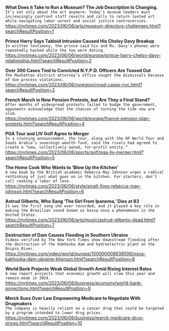 **What Does it Take to Run a Museum? The Job Description Is Changing.**\
`It’s not only about the art anymore: Today’s museum leaders must increasingly confront staff revolts and calls to return looted art while navigating labor unrest and social justice controversies.`\
https://nytimes.com/2023/06/06/arts/museum-directors-challenges.html?searchResultPosition=1

**Prince Harry Says Tabloid Intrusion Caused His Chelsy Davy Breakup**\
`In written testimony, the prince said his and Ms. Davy’s phones were repeatedly hacked while the two were dating.`\
https://nytimes.com/2023/06/06/world/europe/prince-harry-chelsy-davy-relationship.html?searchResultPosition=2

**Over 300 Cases Tied to Convicted N.Y.P.D. Officers Are Tossed Out**\
`The Manhattan district attorney’s office sought the dismissals because of due process violations.`\
https://nytimes.com/2023/06/06/nyregion/nypd-cases-nyc.html?searchResultPosition=3

**French March in New Pension Protests, but Are They a Final Stand?**\
`After months of widespread protests failed to budge the government, opponents acknowledge that the chances of turning the tide now are slim.`\
https://nytimes.com/2023/06/06/world/europe/france-pension-plan-protests.html?searchResultPosition=4

**PGA Tour and LIV Golf Agree to Merger**\
`In a stunning announcement, the tour, along with the DP World Tour and Saudi Arabia’s sovereign wealth fund, said the rivals had agreed to create a “new, collectively owned, for-profit entity.”`\
https://nytimes.com/2023/06/06/sports/golf/pga-liv-merger.html?searchResultPosition=5

**The Home Cook Who Wants to ‘Blow Up the Kitchen’**\
`A new book by the British academic Rebecca May Johnson urges a radical rethinking of just what goes on in the kitchen. For starters, don’t call cooking a labor of love.`\
https://nytimes.com/2023/06/06/style/small-fires-rebecca-may-johnson.html?searchResultPosition=6

**Astrud Gilberto, Who Sang ‘The Girl From Ipanema,’ Dies at 83**\
`It was the first song she ever recorded, and it played a key role in making the Brazilian sound known as bossa nova a phenomenon in the United States.`\
https://nytimes.com/2023/06/06/arts/music/astrud-gilberto-dead.html?searchResultPosition=7

**Destruction of Dam Causes Flooding in Southern Ukraine**\
`Videos verified by The New York Times show downstream flooding after the destruction of the Kakhovka dam and hydroelectric plant on the Dnipro River.`\
https://nytimes.com/video/world/europe/100000008938506/nova-kakhovka-dam-ukraine-kherson.html?searchResultPosition=8

**World Bank Projects Weak Global Growth Amid Rising Interest Rates**\
`A new report projects that economic growth will slow this year and remain weak in 2024.`\
https://nytimes.com/2023/06/06/business/economy/world-bank-projections.html?searchResultPosition=9

**Merck Sues Over Law Empowering Medicare to Negotiate With Drugmakers**\
`The company is heavily reliant on a cancer drug that could be targeted by a program intended to lower drug prices.`\
https://nytimes.com/2023/06/06/business/merck-medicare-drug-prices.html?searchResultPosition=10

